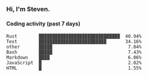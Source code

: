 ### Hi, I'm Steven.

#### Coding activity (past 7 days)
```
Rust        ▓▓▓▓▓▓▓▓▓▓▓▓▓▓▓▓▓▓▓▓▓▓▓▓▓▓▓▓▓▓  40.94%
Text        ▓▓▓▓▓▓▓▓▓▓▓▓▓▓▓▓▓▓▓▓▓▓▓▓▓       34.16%
other       ▓▓▓▓▓                            7.84%
Bash        ▓▓▓▓▓                            7.43%
Markdown    ▓▓▓▓                             6.06%
JavaScript  ▓                                2.02%
HTML        ▓                                1.55%
```
